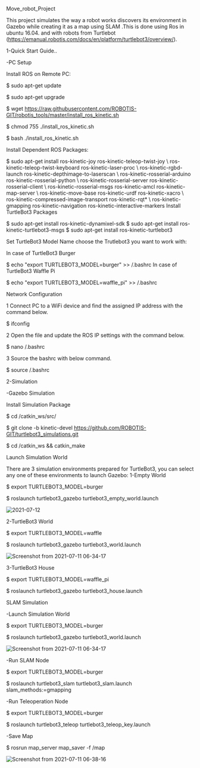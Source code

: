 Move_robot_Project

This project simulates the way a robot works discovers its environment in Gazebo while creating it as a map using SLAM .This is done using Ros in ubuntu 16.04. and with robots from Turtlebot (https://emanual.robotis.com/docs/en/platform/turtlebot3/overview/).

1-Quick Start Guide..

-PC Setup

Install ROS on Remote PC:

$ sudo apt-get update

$ sudo apt-get upgrade

$ wget https://raw.githubusercontent.com/ROBOTIS-GIT/robotis_tools/master/install_ros_kinetic.sh

$ chmod 755 ./install_ros_kinetic.sh

$ bash ./install_ros_kinetic.sh

Install Dependent ROS Packages:

$ sudo apt-get install ros-kinetic-joy ros-kinetic-teleop-twist-joy \ ros-kinetic-teleop-twist-keyboard ros-kinetic-laser-proc \ ros-kinetic-rgbd-launch ros-kinetic-depthimage-to-laserscan \ ros-kinetic-rosserial-arduino ros-kinetic-rosserial-python \ ros-kinetic-rosserial-server ros-kinetic-rosserial-client \ ros-kinetic-rosserial-msgs ros-kinetic-amcl ros-kinetic-map-server \ ros-kinetic-move-base ros-kinetic-urdf ros-kinetic-xacro \ ros-kinetic-compressed-image-transport ros-kinetic-rqt* \ ros-kinetic-gmapping ros-kinetic-navigation ros-kinetic-interactive-markers
Install TurtleBot3 Packages

$ sudo apt-get install ros-kinetic-dynamixel-sdk $ sudo apt-get install ros-kinetic-turtlebot3-msgs $ sudo apt-get install ros-kinetic-turtlebot3

Set TurtleBot3 Model Name choose the Trutlebot3 you want to work with:

In case of TurtleBot3 Burger

$ echo "export TURTLEBOT3_MODEL=burger" >> /.bashrc
In case of TurtleBot3 Waffle Pi

$ echo "export TURTLEBOT3_MODEL=waffle_pi" >> /.bashrc

Network Configuration

1 Connect PC to a WiFi device and find the assigned IP address with the command below.

$ ifconfig

2 Open the file and update the ROS IP settings with the command below.

$ nano /.bashrc

3 Source the bashrc with below command.

$ source /.bashrc

2-Simulation

-Gazebo Simulation

Install Simulation Package

$ cd /catkin_ws/src/

$ git clone -b kinetic-devel https://github.com/ROBOTIS-GIT/turtlebot3_simulations.git

$ cd /catkin_ws && catkin_make

Launch Simulation World

There are 3 simulation environments prepared for TurtleBot3, you can select any one of these environments to launch Gazebo: 1-Empty World

$ export TURTLEBOT3_MODEL=burger

$ roslaunch turtlebot3_gazebo turtlebot3_empty_world.launch

![2021-07-12](https://user-images.githubusercontent.com/86461558/125236244-4ef88080-e2ec-11eb-9405-965028bf86b0.png)

2-TurtleBot3 World

$ export TURTLEBOT3_MODEL=waffle

$ roslaunch turtlebot3_gazebo turtlebot3_world.launch

![Screenshot from 2021-07-11 06-34-17](https://user-images.githubusercontent.com/86461558/125236387-8a934a80-e2ec-11eb-84c3-7ea0906fa076.png)

3-TurtleBot3 House

$ export TURTLEBOT3_MODEL=waffle_pi

$ roslaunch turtlebot3_gazebo turtlebot3_house.launch

SLAM Simulation

-Launch Simulation World

$ export TURTLEBOT3_MODEL=burger

$ roslaunch turtlebot3_gazebo turtlebot3_world.launch

![Screenshot from 2021-07-11 06-34-17](https://user-images.githubusercontent.com/86461558/125236387-8a934a80-e2ec-11eb-84c3-7ea0906fa076.png)

-Run SLAM Node

$ export TURTLEBOT3_MODEL=burger

$ roslaunch turtlebot3_slam turtlebot3_slam.launch slam_methods:=gmapping

-Run Teleoperation Node

$ export TURTLEBOT3_MODEL=burger

$ roslaunch turtlebot3_teleop turtlebot3_teleop_key.launch

-Save Map

$ rosrun map_server map_saver -f /map

![Screenshot from 2021-07-11 06-38-16](https://user-images.githubusercontent.com/86461558/125237341-35583880-e2ee-11eb-81ce-2814efc53710.png)
